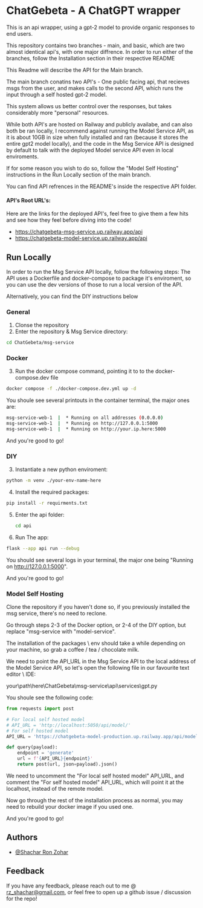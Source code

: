 # ChatGebeta - A ChatGPT wrapper

This is an api wrapper, using a gpt-2 model to provide organic responses to end users.

This repository contains two branches - main, and basic, which are two almost identical api's, with one major diffrence.
In order to run either of the branches, follow the Installation section in their respective README

This Readme will describe the API for the Main branch.

The main branch conatins two API's - One public facing api, that recieves msgs from the user, and makes calls to the second API, which runs the input through a self hosted gpt-2 model.

This system allows us better control over the responses, but takes considerably more "personal" resources.

While both API's are hosted on Railway and publicly availabe, and can also both be ran locally, I recommend against running the Model Service API, as it is about 10GB in size when fully installed and ran (because it stores the entire gpt2 model locally), and the code in the Msg Service API is designed by default to talk with the deployed Model service API even in local enviroments.

If for some reason you wish to do so, follow the "Model Self Hosting" instructions in the Run Locally section of the main branch.

You can find API refrences in the README's inside the respective API folder.

#### API's Root URL's:

Here are the links for the deployed API's, feel free to give them a few hits and see how they feel before diving into the code!

- https://chatgebeta-msg-service.up.railway.app/api
- https://chatgebeta-model-service.up.railway.app/api

## Run Locally

In order to run the Msg Service API locally, follow the following steps:
The API uses a Dockerfile and docker-compose to package it's enviroment, so you can use the dev versions of those to run a local version of the API.

Alternatively, you can find the DIY instructions below

### General

1. Clonse the repository
2. Enter the repository & Msg Service directory:

```bash
cd ChatGebeta/msg-service
```

### Docker

3. Run the docker compose command, pointing it to to the docker-compose.dev file

```bash
docker compose -f ./docker-compose.dev.yml up -d
```

You shoule see several printouts in the container terminal, the major ones are:

```bash
msg-service-web-1  |  * Running on all addresses (0.0.0.0)
msg-service-web-1  |  * Running on http://127.0.0.1:5000
msg-service-web-1  |  * Running on http://your.ip.here:5000
```

And you're good to go!

### DIY

3. Instantiate a new python enviroment:

```bash
python -m venv ./your-env-name-here
```

4. Install the required packages:

```bash
pip install -r requirments.txt
```

5. Enter the api folder:
   ```bash
   cd api
   ```
6. Run The app:

```bash
flask --app api run --debug
```

You should see several logs in your terminal, the major one being "Running on http://127.0.0.1:5000".

And you're good to go!

### Model Self Hosting

Clone the repository if you haven't done so, if you previously installed the msg service, there's no need to reclone.

Go through steps 2-3 of the Docker option, or 2-4 of the DIY option, but replace "msg-service with "model-service".

The installation of the packages \ env should take a while depending on your machine, so grab a coffee / tea / chocolate milk.

We need to point the API_URL in the Msg Service API to the local address of the Model Service API, so let's open the following file in our favourite text editor \ IDE:

your\path\here\ChatGebeta\msg-service\api\services\gpt.py

You shoule see the following code:

```python
from requests import post

# For local self hosted model
# API_URL = 'http://localhost:5050/api/model/'
# For self hosted model
API_URL = 'https://chatgebeta-model-production.up.railway.app/api/model/'

def query(payload):
    endpoint = 'generate'
    url = f'{API_URL}{endpoint}'
    return post(url, json=payload).json()

```

We need to uncomment the "For local self hosted model" API_URL, and comment the "For self hosted model" API_URL, which will point it at the localhost, instead of the remote model.

Now go through the rest of the installation process as normal, you may need to rebuild your docker image if you used one.

And you're good to go!

## Authors

- [@Shachar Ron Zohar](https://github.com/shacharRonZohar)

## Feedback

If you have any feedback, please reach out to me @ rz_shachar@gmail.com, or feel free to open up a github issue / discussion for the repo!
